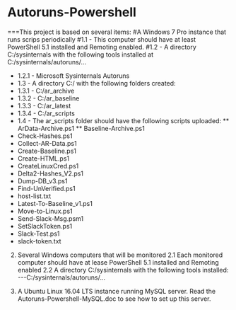 # Autoruns-Powershell
===This project is based on several items:
#A Windows 7 Pro instance that runs scrips periodically
#1.1 - This computer should have at least PowerShell 5.1 installed and Remoting enabled.
#1.2 - A directory C:/sysinternals with the following tools installed at C:/sysinternals/autoruns/...
* 1.2.1 - Microsoft Sysinternals Autoruns
* 1.3 - A directory C:/ with the following folders created:
* 1.3.1 - C:/ar_archive
* 1.3.2 - C:/ar_baseline
* 1.3.3 - C:/ar_latest
* 1.3.4 - C:/ar_scripts
* 1.4 - The ar_scripts folder should have the following scripts uploaded:
** ArData-Archive.ps1
** Baseline-Archive.ps1
* Check-Hashes.ps1
* Collect-AR-Data.ps1
* Create-Baseline.ps1
* Create-HTML.ps1
* CreateLinuxCred.ps1
* Delta2-Hashes_V2.ps1
* Dump-DB_v3.ps1
* Find-UnVerified.ps1
* host-list.txt
* Latest-To-Baseline_v1.ps1
* Move-to-Linux.ps1
* Send-Slack-Msg.psm1
* SetSlackToken.ps1
* Slack-Test.ps1
* slack-token.txt

2. Several Windows computers that will be monitored
2.1 Each monitored computer should have at lease PowerShell 5.1 installed and Remoting enabled
2.2 A directory C:/sysinternals with the following tools installed:
---C:/sysinternals/autoruns/...

3. A Ubuntu Linux 16.04 LTS instance running MySQL server.
Read the Autoruns-Powershell-MySQL.doc to see how to set up this server.
